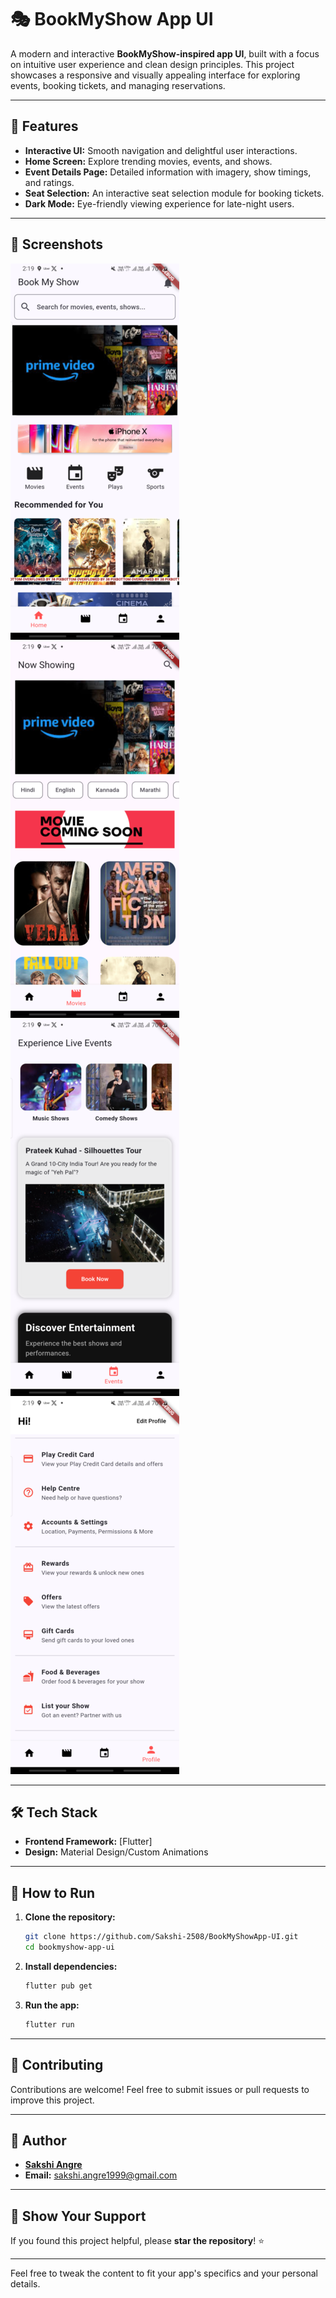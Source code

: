 # 🎭 BookMyShow App UI

A modern and interactive **BookMyShow-inspired app UI**, built with a focus on intuitive user experience and clean design principles. This project showcases a responsive and visually appealing interface for exploring events, booking tickets, and managing reservations.

---

## 🚀 Features

- **Interactive UI:** Smooth navigation and delightful user interactions.
- **Home Screen:** Explore trending movies, events, and shows.
- **Event Details Page:** Detailed information with imagery, show timings, and ratings.
- **Seat Selection:** An interactive seat selection module for booking tickets.
- **Dark Mode:** Eye-friendly viewing experience for late-night users.

---

## 📸 Screenshots
![HomePage Screen](https://raw.githubusercontent.com/Sakshi-2508/BookMyShowApp-UI/refs/heads/master/screenshot/1(1).png)
![Movies Screen](https://raw.githubusercontent.com/Sakshi-2508/BookMyShowApp-UI/refs/heads/master/screenshot/2(1).png)
![Event Screen](https://raw.githubusercontent.com/Sakshi-2508/BookMyShowApp-UI/refs/heads/master/screenshot/3(1).png)
![Profile Screen](https://raw.githubusercontent.com/Sakshi-2508/BookMyShowApp-UI/refs/heads/master/screenshot/4(1).png)

---

## 🛠️ Tech Stack

- **Frontend Framework:** [Flutter]
- **Design:** Material Design/Custom Animations

---

## 📖 How to Run

1. **Clone the repository:**
   ```bash  
   git clone https://github.com/Sakshi-2508/BookMyShowApp-UI.git
   cd bookmyshow-app-ui  
   ```  

2. **Install dependencies:**
   ```bash  
   flutter pub get
   ```  

3. **Run the app:**
   ```bash  
   flutter run
   ```  

---

## 🤝 Contributing

Contributions are welcome! Feel free to submit issues or pull requests to improve this project.

---

## 👤 Author

- **[Sakshi Angre](https://github.com/Sakshi-0825)**
- **Email:** sakshi.angre1999@gmail.com

---

## 🌟 Show Your Support

If you found this project helpful, please **star the repository**! ⭐

---

Feel free to tweak the content to fit your app's specifics and your personal details.